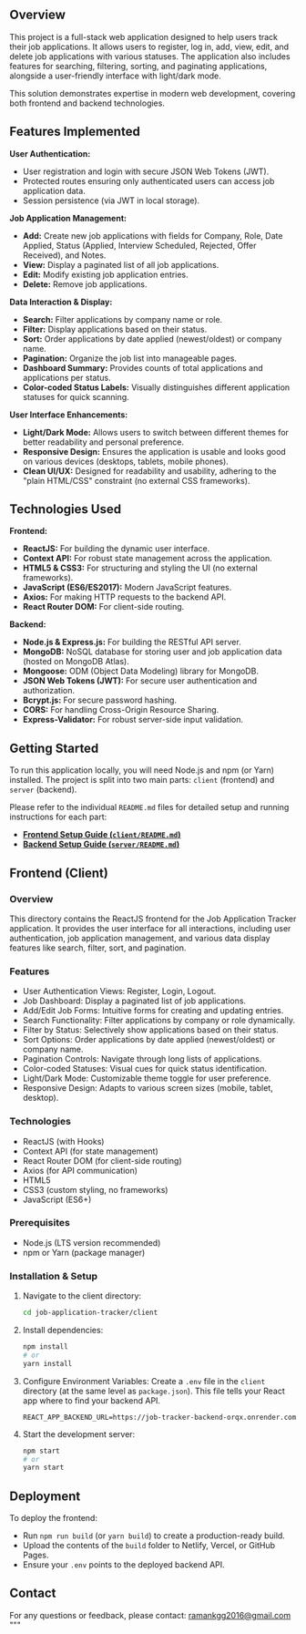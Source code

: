 
## Overview

This project is a full-stack web application designed to help users track their job applications. It allows users to register, log in, add, view, edit, and delete job applications with various statuses. The application also includes features for searching, filtering, sorting, and paginating applications, alongside a user-friendly interface with light/dark mode.

This solution demonstrates expertise in modern web development, covering both frontend and backend technologies.

## Features Implemented

**User Authentication:**
* User registration and login with secure JSON Web Tokens (JWT).
* Protected routes ensuring only authenticated users can access job application data.
* Session persistence (via JWT in local storage).

**Job Application Management:**
* **Add:** Create new job applications with fields for Company, Role, Date Applied, Status (Applied, Interview Scheduled, Rejected, Offer Received), and Notes.
* **View:** Display a paginated list of all job applications.
* **Edit:** Modify existing job application entries.
* **Delete:** Remove job applications.

**Data Interaction & Display:**
* **Search:** Filter applications by company name or role.
* **Filter:** Display applications based on their status.
* **Sort:** Order applications by date applied (newest/oldest) or company name.
* **Pagination:** Organize the job list into manageable pages.
* **Dashboard Summary:** Provides counts of total applications and applications per status.
* **Color-coded Status Labels:** Visually distinguishes different application statuses for quick scanning.

**User Interface Enhancements:**
* **Light/Dark Mode:** Allows users to switch between different themes for better readability and personal preference.
* **Responsive Design:** Ensures the application is usable and looks good on various devices (desktops, tablets, mobile phones).
* **Clean UI/UX:** Designed for readability and usability, adhering to the "plain HTML/CSS" constraint (no external CSS frameworks).

## Technologies Used

**Frontend:**
* **ReactJS:** For building the dynamic user interface.
* **Context API:** For robust state management across the application.
* **HTML5 & CSS3:** For structuring and styling the UI (no external frameworks).
* **JavaScript (ES6/ES2017):** Modern JavaScript features.
* **Axios:** For making HTTP requests to the backend API.
* **React Router DOM:** For client-side routing.

**Backend:**
* **Node.js & Express.js:** For building the RESTful API server.
* **MongoDB:** NoSQL database for storing user and job application data (hosted on MongoDB Atlas).
* **Mongoose:** ODM (Object Data Modeling) library for MongoDB.
* **JSON Web Tokens (JWT):** For secure user authentication and authorization.
* **Bcrypt.js:** For secure password hashing.
* **CORS:** For handling Cross-Origin Resource Sharing.
* **Express-Validator:** For robust server-side input validation.

## Getting Started

To run this application locally, you will need Node.js and npm (or Yarn) installed. The project is split into two main parts: `client` (frontend) and `server` (backend).

Please refer to the individual `README.md` files for detailed setup and running instructions for each part:

* **[Frontend Setup Guide (`client/README.md`)](#frontend-client)**
* **[Backend Setup Guide (`server/README.md`)](https://github.com/ramankgg2016/job-tracker-server-backend-/blob/main/README.md)**

## Frontend (Client)

### Overview

This directory contains the ReactJS frontend for the Job Application Tracker application. It provides the user interface for all interactions, including user authentication, job application management, and various data display features like search, filter, sort, and pagination.

### Features

* User Authentication Views: Register, Login, Logout.
* Job Dashboard: Display a paginated list of job applications.
* Add/Edit Job Forms: Intuitive forms for creating and updating entries.
* Search Functionality: Filter applications by company or role dynamically.
* Filter by Status: Selectively show applications based on their status.
* Sort Options: Order applications by date applied (newest/oldest) or company name.
* Pagination Controls: Navigate through long lists of applications.
* Color-coded Statuses: Visual cues for quick status identification.
* Light/Dark Mode: Customizable theme toggle for user preference.
* Responsive Design: Adapts to various screen sizes (mobile, tablet, desktop).

### Technologies

* ReactJS (with Hooks)
* Context API (for state management)
* React Router DOM (for client-side routing)
* Axios (for API communication)
* HTML5
* CSS3 (custom styling, no frameworks)
* JavaScript (ES6+)

### Prerequisites

* Node.js (LTS version recommended)
* npm or Yarn (package manager)

### Installation & Setup

1. Navigate to the client directory:
    ```bash
    cd job-application-tracker/client
    ```

2. Install dependencies:
    ```bash
    npm install
    # or
    yarn install
    ```

3. Configure Environment Variables:
    Create a `.env` file in the `client` directory (at the same level as `package.json`). This file tells your React app where to find your backend API.
    ```env
    REACT_APP_BACKEND_URL=https://job-tracker-backend-orqx.onrender.com
    ```

4. Start the development server:
    ```bash
    npm start
    # or
    yarn start
    ```

## Deployment

To deploy the frontend:
* Run `npm run build` (or `yarn build`) to create a production-ready build.
* Upload the contents of the `build` folder to Netlify, Vercel, or GitHub Pages.
* Ensure your `.env` points to the deployed backend API.

## Contact

For any questions or feedback, please contact: ramankgg2016@gmail.com
"""
